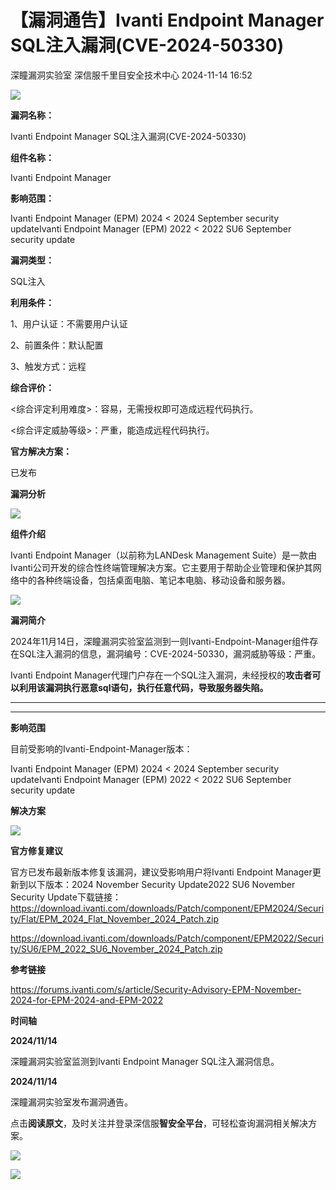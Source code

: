 #  【漏洞通告】Ivanti Endpoint Manager SQL注入漏洞(CVE-2024-50330)   
深瞳漏洞实验室  深信服千里目安全技术中心   2024-11-14 16:52  
  
![](https://mmbiz.qpic.cn/mmbiz_gif/w8NHw6tcQ5zLZ5FfjZh8edmIIRJhuudiahg9nDUmPyNoNlpibwJDWBKOSc8ibHhuDicAynQ7JwUZ6KWYpQkEK1TRLw/640?wx_fmt=gif&from=appmsg "")  
  
**漏洞名称：**  
  
Ivanti Endpoint Manager SQL注入漏洞(CVE-2024-50330)  
  
**组件名称：**  
  
Ivanti Endpoint Manager  
  
**影响范围：**  
  
Ivanti Endpoint Manager (EPM) 2024 < 2024 September security updateIvanti Endpoint Manager (EPM) 2022 < 2022 SU6 September security update  
  
**漏洞类型：**  
  
SQL注入  
  
**利用条件：**  
  
1、用户认证：不需要用户认证  
  
2、前置条件：默认配置  
  
3、触发方式：远程  
  
**综合评价：**  
  
<综合评定利用难度>：容易，无需授权即可造成远程代码执行。  
  
<综合评定威胁等级>：严重，能造成远程代码执行。  
  
**官方解决方案：**  
  
已发布  
  
  
  
  
**漏洞分析**  
  
![](https://mmbiz.qpic.cn/mmbiz_gif/w8NHw6tcQ5zLZ5FfjZh8edmIIRJhuudiayrurlhFqo80mtkRsAjnqbOhlCIbBMpJuNLce57MK4z2m2BnmM61mtg/640?wx_fmt=gif&from=appmsg "")  
  
**组件介绍**  
  
Ivanti Endpoint Manager（以前称为LANDesk Management Suite）是一款由Ivanti公司开发的综合性终端管理解决方案。它主要用于帮助企业管理和保护其网络中的各种终端设备，包括桌面电脑、笔记本电脑、移动设备和服务器。  
  
  
![](https://mmbiz.qpic.cn/mmbiz_gif/w8NHw6tcQ5zLZ5FfjZh8edmIIRJhuudiayrurlhFqo80mtkRsAjnqbOhlCIbBMpJuNLce57MK4z2m2BnmM61mtg/640?wx_fmt=gif&from=appmsg "")  
  
**漏洞简介**  
  
2024年11月14日，深瞳漏洞实验室监测到一则Ivanti-Endpoint-Manager组件存在SQL注入漏洞的信息，漏洞编号：CVE-2024-50330，漏洞威胁等级：严重。  
  
Ivanti Endpoint Manager代理门户存在一个SQL注入漏洞，未经授权的**攻击者可以利用该漏洞执行恶意sql语句，执行任意代码，导致服务器失陷。**  
  
****  
****  
  
  
**影响范围**  
  
目前受影响的Ivanti-Endpoint-Manager版本：  
  
Ivanti Endpoint Manager (EPM) 2024 < 2024 September security updateIvanti Endpoint Manager (EPM) 2022 < 2022 SU6 September security update  
  
  
  
**解决方案**  
  
![](https://mmbiz.qpic.cn/mmbiz_gif/w8NHw6tcQ5zLZ5FfjZh8edmIIRJhuudiayrurlhFqo80mtkRsAjnqbOhlCIbBMpJuNLce57MK4z2m2BnmM61mtg/640?wx_fmt=gif&from=appmsg "")  
  
**官方修复建议**  
  
  
官方已发布最新版本修复该漏洞，建议受影响用户将Ivanti Endpoint Manager更新到以下版本：2024 November Security Update2022 SU6 November Security Update下载链接：https://download.ivanti.com/downloads/Patch/component/EPM2024/Security/Flat/EPM_2024_Flat_November_2024_Patch.zip  
  
https://download.ivanti.com/downloads/Patch/component/EPM2022/Security/SU6/EPM_2022_SU6_November_2024_Patch.zip  
  
  
  
  
**参考链接**  
  
  
  
https://forums.ivanti.com/s/article/Security-Advisory-EPM-November-2024-for-EPM-2024-and-EPM-2022  
  
  
  
  
**时间轴**  
  
  
  
**2024/11/14**  
  
深瞳漏洞实验室监测到Ivanti Endpoint Manager SQL注入漏洞信息。  
  
  
**2024/11/14**  
  
深瞳漏洞实验室发布漏洞通告。  
  
  
点击**阅读原文**，及时关注并登录深信服**智安全平台**，可轻松查询漏洞相关解决方案。  
  
![](https://mmbiz.qpic.cn/mmbiz_png/w8NHw6tcQ5xZZxJ6qjYjPVIHtyfceHqwF6mYybPaQ5yVX0oewcRiaOQzlgH6jOOibGlM5uyBMu5CKQtr7El4HsJA/640?wx_fmt=png&from=appmsg "")  
  
  
![](https://mmbiz.qpic.cn/mmbiz_png/w8NHw6tcQ5zLZ5FfjZh8edmIIRJhuudiadhRV5mEFL6xvaXwcJzxf8NodDUQZKnH7bvz30DeoA0LwyRFhhXClMg/640?wx_fmt=png&from=appmsg "")  
  
  
